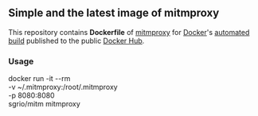 ## Simple and the latest image of mitmproxy

This repository contains **Dockerfile** of [mitmproxy](https://mitmproxy.org) for [Docker](https://www.docker.com/)'s [automated build](https://hub.docker.com/r/sgrio/mitm/) published to the public [Docker Hub](https://hub.docker.com/).

### Usage

docker run -it --rm \
    -v ~/.mitmproxy:/root/.mitmproxy \
    -p 8080:8080 \
    sgrio/mitm mitmproxy
